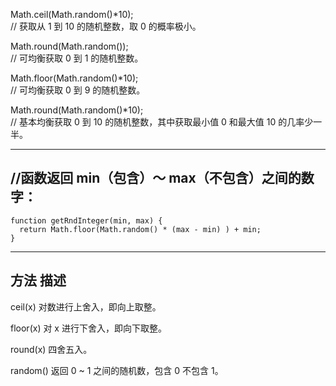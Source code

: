 Math.ceil(Math.random()*10);     
// 获取从 1 到 10 的随机整数，取 0 的概率极小。

Math.round(Math.random());       
// 可均衡获取 0 到 1 的随机整数。

Math.floor(Math.random()*10);    
// 可均衡获取 0 到 9 的随机整数。

Math.round(Math.random()*10);    
// 基本均衡获取 0 到 10 的随机整数，其中获取最小值 0 和最大值 10 的几率少一半。

---

## //函数返回 min（包含）～ max（不包含）之间的数字： ##

    function getRndInteger(min, max) {
      return Math.floor(Math.random() * (max - min) ) + min;
    }

---

## 方法	描述 ##

ceil(x)	对数进行上舍入，即向上取整。

floor(x)	对 x 进行下舍入，即向下取整。

round(x)	四舍五入。

random()	返回 0 ~ 1 之间的随机数，包含 0 不包含 1。